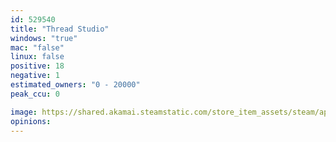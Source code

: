 ```yaml
---
id: 529540
title: "Thread Studio"
windows: "true"
mac: "false"
linux: false
positive: 18
negative: 1
estimated_owners: "0 - 20000"
peak_ccu: 0

image: https://shared.akamai.steamstatic.com/store_item_assets/steam/apps/529540/header.jpg?t=1475168473
opinions:
---
```

